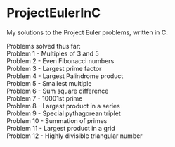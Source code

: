 # ProjectEulerInC
My solutions to the Project Euler problems, written in C.

Problems solved thus far:\
Problem 1 - Multiples of 3 and 5\
Problem 2 - Even Fibonacci numbers\
Problem 3 - Largest prime factor\
Problem 4 - Largest Palindrome product \
Problem 5 - Smallest multiple \
Problem 6 - Sum square difference \
Problem 7 - 10001st prime \
Problem 8 - Largest product in a series \
Problem 9 - Special pythagorean triplet \
Problem 10 - Summation of primes \
Problem 11 - Largest product in a grid \
Problem 12 - Highly divisible triangular number 